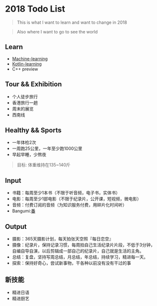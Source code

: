 # 2018 Todo List

> This is what I want to learn and want to change in 2018

> Also where I want to go to see the world 

## Learn
 - [Machine-learning](https://github.com/Vo7ice/Machine-Learning)
 - [Kotlin-learning](https://github.com/Vo7ice/KotlinApp)
 - C++ preview

## Tour && Exhibition
 - 个人徒步旅行
 - 香港旅行一趟
 - 周末的展览
 - 西南线

## Healthy && Sports
 - 一年体检2次
 - 一周跑25公里，一年至少跑1000公里
 - 早起早睡，少熬夜
> 目标: 体重维持在135~140斤

## Input
  - 书籍：每周至少1本书（不限于听音频，电子书，实体书）
  - 电影：每周至少1部电影（不限于纪录片，公开课，短视频，微电影）
  - 音频：付费订阅的音频（为知识服务付费，用碎片化时间听）
  - Bangumi:[番](./bangumi.md)

## Output
  - 摄影：365天摄影计划，每天拍张天空照『每日恋空』
  - 摄像：纪录片，保持记录习惯，每周拍自己生活纪录片片段，不低于3分钟，自编自导自演，以后剪辑成一部自己的纪录片，自己就是生活的主角。
  - 总结：复盘，坚持写周总结，月总结，年总结，持续学习，精进每一天。
  - 探索：保持好奇心，尝试新事物，干各种以前没有没有干过的事

## 新技能
  - 精进日语
  - 精进厨艺

